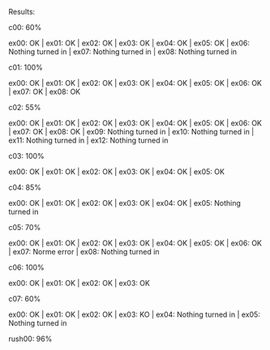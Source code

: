 Results:

c00: 60%

ex00: OK | ex01: OK | ex02: OK | ex03: OK | ex04: OK | ex05: OK | ex06: Nothing turned in | ex07: Nothing turned in | ex08: Nothing turned in

c01: 100%

ex00: OK | ex01: OK | ex02: OK | ex03: OK | ex04: OK | ex05: OK | ex06: OK | ex07: OK | ex08: OK

c02: 55%

ex00: OK | ex01: OK | ex02: OK | ex03: OK | ex04: OK | ex05: OK | ex06: OK | ex07: OK | ex08: OK | ex09: Nothing turned in | ex10: Nothing turned in | ex11: Nothing turned in | ex12: Nothing turned in

c03: 100%

ex00: OK | ex01: OK | ex02: OK | ex03: OK | ex04: OK | ex05: OK

c04: 85%

ex00: OK | ex01: OK | ex02: OK | ex03: OK | ex04: OK | ex05: Nothing turned in

c05: 70%

ex00: OK | ex01: OK | ex02: OK | ex03: OK | ex04: OK | ex05: OK | ex06: OK | ex07: Norme error | ex08: Nothing turned in

c06: 100%

ex00: OK | ex01: OK | ex02: OK | ex03: OK

c07: 60%

ex00: OK | ex01: OK | ex02: OK | ex03: KO | ex04: Nothing turned in | ex05: Nothing turned in

rush00: 96%
